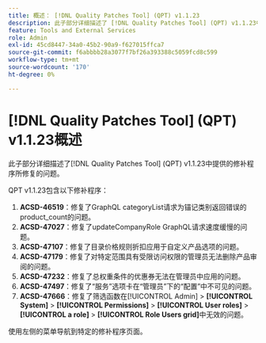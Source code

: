 ```yaml
---
title: 概述： [!DNL Quality Patches Tool] (QPT) v1.1.23
description: 此子部分详细描述了 [!DNL Quality Patches Tool] (QPT) v1.1.23中提供的修补程序所修复的问题。
feature: Tools and External Services
role: Admin
exl-id: 45cd8447-34a0-45b2-90a9-f627015ffca7
source-git-commit: f6abbbb28a3077f7bf26a393388c5059fcd8c599
workflow-type: tm+mt
source-wordcount: '170'
ht-degree: 0%

---
```


# [!DNL Quality Patches Tool] (QPT) v1.1.23概述

此子部分详细描述了[!DNL Quality Patches Tool] (QPT) v1.1.23中提供的修补程序所修复的问题。

QPT v1.1.23包含以下修补程序：

1. **ACSD-46519**：修复了GraphQL categoryList请求为锚记类别返回错误的product_count的问题。
1. **ACSD-47027**：修复了updateCompanyRole GraphQL请求速度缓慢的问题。
1. **ACSD-47107**：修复了目录价格规则折扣应用于自定义产品选项的问题。
1. **ACSD-47179**：修复了对特定范围具有受限访问权限的管理员无法删除产品审阅的问题。
1. **ACSD-47232**：修复了总权重条件的优惠券无法在管理员中应用的问题。
1. **ACSD-47497**：修复了“服务”选项卡在“管理员”下的“配置”中不可见的问题。
1. **ACSD-47666**：修复了筛选函数在[!UICONTROL Admin] > **[!UICONTROL System]** > **[!UICONTROL Permissions]** > **[!UICONTROL User roles]** > **[!UICONTROL a role]** > **[!UICONTROL Role Users grid]**&#x200B;中无效的问题。

使用左侧的菜单导航到特定的修补程序页面。

